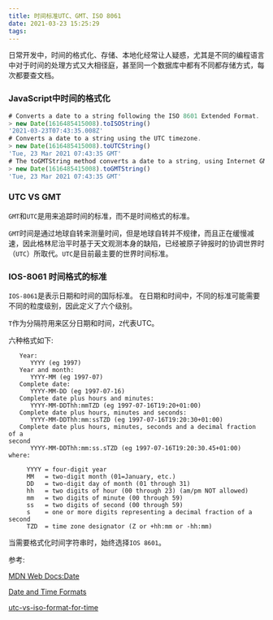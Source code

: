 ```yaml
---
title: 时间标准UTC、GMT、ISO 8061
date: 2021-03-23 15:25:29
tags:
---
```

日常开发中，时间的格式化、存储、本地化经常让人疑惑，尤其是不同的编程语言中对于时间的处理方式又大相径庭，甚至同一个数据库中都有不同都存储方式，每次都要查文档。

### JavaScript中时间的格式化
```js
# Converts a date to a string following the ISO 8601 Extended Format.
> new Date(1616485415008).toISOString()
'2021-03-23T07:43:35.008Z'
# Converts a date to a string using the UTC timezone.
> new Date(1616485415008).toUTCString()
'Tue, 23 Mar 2021 07:43:35 GMT'
# The toGMTString method converts a date to a string, using Internet GMT conventions.[Deprecated(被遗弃)]
> new Date(1616485415008).toGMTString()
'Tue, 23 Mar 2021 07:43:35 GMT'
```
### UTC VS GMT
`GMT`和`UTC`是用来追踪时间的标准，而不是时间格式的标准。

`GMT`时间是通过地球自转来测量时间，但是地球自转并不规律，而且正在缓慢减速，因此格林尼治平时基于天文观测本身的缺陷，已经被原子钟报时的协调世界时（`UTC`）所取代。`UTC`是目前最主要的世界时间标准。

### IOS-8061 时间格式的标准
`IOS-8061`是表示日期和时间的国际标准。
在日期和时间中，不同的标准可能需要不同的粒度级别，因此定义了六个级别。

`T`作为分隔符用来区分日期和时间，`Z`代表UTC。

六种格式如下:
```
   Year:
      YYYY (eg 1997)
   Year and month:
      YYYY-MM (eg 1997-07)
   Complete date:
      YYYY-MM-DD (eg 1997-07-16)
   Complete date plus hours and minutes:
      YYYY-MM-DDThh:mmTZD (eg 1997-07-16T19:20+01:00)
   Complete date plus hours, minutes and seconds:
      YYYY-MM-DDThh:mm:ssTZD (eg 1997-07-16T19:20:30+01:00)
   Complete date plus hours, minutes, seconds and a decimal fraction of a
second
      YYYY-MM-DDThh:mm:ss.sTZD (eg 1997-07-16T19:20:30.45+01:00)
where:

     YYYY = four-digit year
     MM   = two-digit month (01=January, etc.)
     DD   = two-digit day of month (01 through 31)
     hh   = two digits of hour (00 through 23) (am/pm NOT allowed)
     mm   = two digits of minute (00 through 59)
     ss   = two digits of second (00 through 59)
     s    = one or more digits representing a decimal fraction of a second
     TZD  = time zone designator (Z or +hh:mm or -hh:mm)
```

当需要格式化时间字符串时，始终选择`IOS 8601`。

参考:

[MDN Web Docs:Date](https://developer.mozilla.org/zh-CN/docs/Web/JavaScript/Reference/Global_Objects/Date)

[Date and Time Formats](https://www.w3.org/TR/NOTE-datetime)

[utc-vs-iso-format-for-time](https://stackoverflow.com/questions/58847869/utc-vs-iso-format-for-time)

